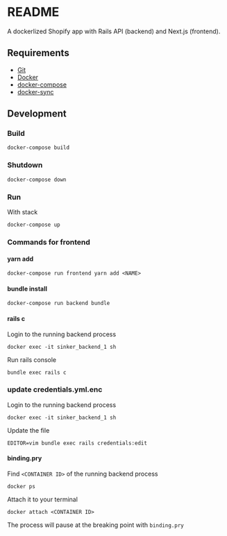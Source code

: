 # README

A dockerlized Shopify app with Rails API (backend) and Next.js (frontend).

## Requirements

- [Git](https://git-scm.com/)
- [Docker](https://www.docker.com/)
- [docker-compose](https://docs.docker.com/compose/)
- [docker-sync](http://docker-sync.io/)

## Development

### Build

```
docker-compose build
```

### Shutdown

```
docker-compose down
```

### Run

With stack

```
docker-compose up
```

### Commands for frontend

#### yarn add

```
docker-compose run frontend yarn add <NAME>
```

#### bundle install

```
docker-compose run backend bundle
```

#### rails c

Login to the running backend process

```
docker exec -it sinker_backend_1 sh
```

Run rails console

```
bundle exec rails c
```

### update credentials.yml.enc

Login to the running backend process

```
docker exec -it sinker_backend_1 sh
```

Update the file

```
EDITOR=vim bundle exec rails credentials:edit
```

#### binding.pry

Find `<CONTAINER ID>` of the running backend process

```
docker ps
```

Attach it to your terminal

```
docker attach <CONTAINER ID>
```

The process will pause at the breaking point with `binding.pry`